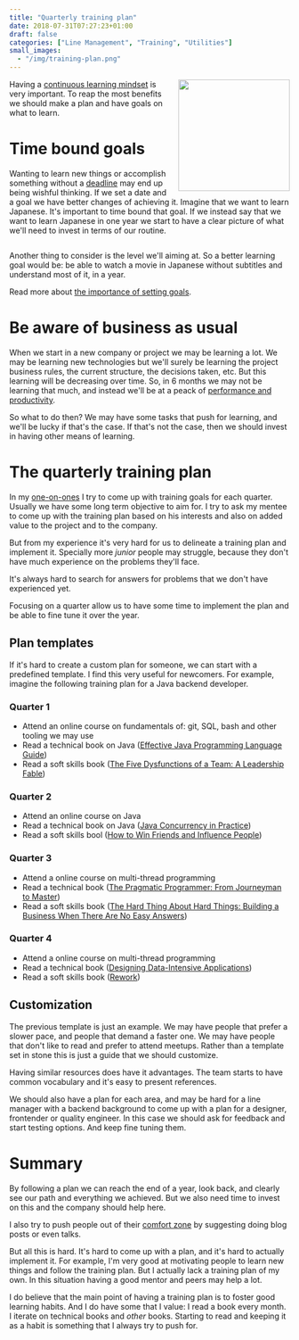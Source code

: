 ```yaml
---
title: "Quarterly training plan"
date: 2018-07-31T07:27:23+01:00
draft: false
categories: ["Line Management", "Training", "Utilities"]
small_images:
  - "/img/training-plan.png"
---
```


<img src='/img/training-plan.png' style='float:right; width:200px;margin-left:15px'/>

Having a [continuous learning mindset](/post/learning-index/) is very important.
To reap the most benefits we should make a plan and have goals on what to
learn.

# Time bound goals

Wanting to learn new things or accomplish something without a [deadline](/post/dealing-with-deadlines/)
may end up being wishful thinking. If we set a date and a goal we have better
changes of achieving it. Imagine that we want to learn Japanese. It's important
to time bound that goal. If we instead say that we want to learn Japanese
in one year we start to have a clear picture of what we'll need to invest
in terms of our routine.

<!--more-->
<div style='clear:both'></div>

Another thing to consider is the level we'll aiming at. So a better learning
goal would be: be able to watch a movie in Japanese without subtitles and
understand most of it, in a year.

Read more about [the importance of setting goals](/post/importance-of-setting-goals/).

# Be aware of business as usual

When we start in a new company or project we may be learning a lot. We may be
learning new technologies but we'll surely be learning the project business
rules, the current structure, the decisions taken, etc. But this learning will be decreasing over time.
So, in 6 months we may not be learning that much, and instead we'll be at
a peack of [performance and productivity](/post/productivity-index/).

So what to do then? We may have some tasks that push for learning, and we'll
be lucky if that's the case. If that's not the case, then we should invest
in having other means of learning.

# The quarterly training plan

In my [one-on-ones](/post/1on1-framework/) I try to come up with training goals
for each quarter. Usually we have some long term objective to aim for. I try
to ask my mentee to come up with the training plan based on his interests and
also on added value to the project and to the company.

But from my experience it's very hard for us to delineate a training plan and
implement it. Specially more _junior_ people may struggle, because they don't
have much experience on the problems they'll face.

It's always hard to search for answers for problems that we don't have
experienced yet.

Focusing on a quarter allow us to have some time to implement the plan and
be able to fine tune it over the year.

## Plan templates

If it's hard to create a custom plan for someone, we can start with a predefined
template. I find this very useful for newcomers. For example, imagine the following
training plan for a Java backend developer.

### Quarter 1

* Attend an online course on fundamentals of: git, SQL, bash and other tooling
  we may use
* Read a technical book on Java ([Effective Java Programming Language Guide](https://www.goodreads.com/book/show/105099.Effective_Java_Programming_Language_Guide?ac=1&from_search=true))
* Read a soft skills book ([The Five Dysfunctions of a Team: A Leadership Fable](https://www.goodreads.com/book/show/21343.The_Five_Dysfunctions_of_a_Team?ac=1&from_search=true))

### Quarter 2

* Attend an online course on Java
* Read a technical book on Java ([Java Concurrency in Practice](https://www.goodreads.com/book/show/127932.Java_Concurrency_in_Practice?ac=1&from_search=true))
* Read a soft skills bool ([How to Win Friends and Influence People](https://www.goodreads.com/book/show/4865.How_to_Win_Friends_and_Influence_People))

### Quarter 3

* Attend a online course on multi-thread programming
* Read a technical book ([The Pragmatic Programmer: From Journeyman to Master](https://www.goodreads.com/book/show/4099.The_Pragmatic_Programmer))
* Read a soft skills book ([The Hard Thing About Hard Things: Building a Business When There Are No Easy Answers](https://www.goodreads.com/book/show/18176747-the-hard-thing-about-hard-things))

### Quarter 4

* Attend a online course on multi-thread programming
* Read a technical book ([Designing Data-Intensive Applications](https://www.goodreads.com/book/show/23463279-designing-data-intensive-applications))
* Read a soft skills book ([Rework](https://www.goodreads.com/book/show/6732019-rework))

## Customization

The previous template is just an example. We may have people that prefer a slower
pace, and people that demand a faster one. We may have people that don't like
to read and prefer to attend meetups. Rather than a template set in stone this
is just a guide that we should customize.

Having similar resources does have it advantages. The team starts to have common
vocabulary and it's easy to present references.

We should also have a plan for each area, and may be hard for a line manager
with a backend background to come up with a plan for a designer, frontender
or quality engineer. In this case we should ask for feedback and start testing
options. And keep fine tuning them.

# Summary

By following a plan we can reach the end of a year, look back, and clearly see
our path and everything we achieved. But we also need time to invest on this
and the company should help here.

I also try to push people out of their [comfort zone](/post/comfort-zone-index/)
by suggesting doing blog posts or even talks.

But all this is hard. It's hard to come up with a plan, and it's hard to actually
implement it. For example, I'm very good at motivating people to learn new things
and follow the training plan. But I actually lack a training plan of my own. In
this situation having a good mentor and peers may help a lot.

I do believe that the main point of having a training plan is to foster good
learning habits. And I do have some that I value: I read a book every month. I
iterate on technical books and _other_ books. Starting to read and keeping it
as a habit is something that I always try to push for.

